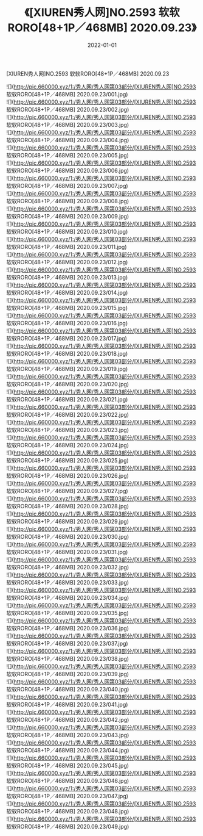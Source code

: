 ﻿---
layout: post
title:  《[XIUREN秀人网]NO.2593 软软RORO[48+1P／468MB] 2020.09.23》
date:   2022-01-01
img: http://pic.660000.xyz/1:/秀人网/秀人网第03部分/[XIUREN秀人网]NO.2593 软软RORO[48+1P／468MB] 2020.09.23/000.jpg
categories: [美女, 清纯, 唯美]
---

[XIUREN秀人网]NO.2593 软软RORO[48+1P／468MB] 2020.09.23

 ![](http://pic.660000.xyz/1:/秀人网/秀人网第03部分/[XIUREN秀人网]NO.2593 软软RORO[48+1P／468MB] 2020.09.23/001.jpg) <br>![](http://pic.660000.xyz/1:/秀人网/秀人网第03部分/[XIUREN秀人网]NO.2593 软软RORO[48+1P／468MB] 2020.09.23/002.jpg) <br>![](http://pic.660000.xyz/1:/秀人网/秀人网第03部分/[XIUREN秀人网]NO.2593 软软RORO[48+1P／468MB] 2020.09.23/003.jpg) <br>![](http://pic.660000.xyz/1:/秀人网/秀人网第03部分/[XIUREN秀人网]NO.2593 软软RORO[48+1P／468MB] 2020.09.23/004.jpg) <br>![](http://pic.660000.xyz/1:/秀人网/秀人网第03部分/[XIUREN秀人网]NO.2593 软软RORO[48+1P／468MB] 2020.09.23/005.jpg) <br>![](http://pic.660000.xyz/1:/秀人网/秀人网第03部分/[XIUREN秀人网]NO.2593 软软RORO[48+1P／468MB] 2020.09.23/006.jpg) <br>![](http://pic.660000.xyz/1:/秀人网/秀人网第03部分/[XIUREN秀人网]NO.2593 软软RORO[48+1P／468MB] 2020.09.23/007.jpg) <br>![](http://pic.660000.xyz/1:/秀人网/秀人网第03部分/[XIUREN秀人网]NO.2593 软软RORO[48+1P／468MB] 2020.09.23/008.jpg) <br>![](http://pic.660000.xyz/1:/秀人网/秀人网第03部分/[XIUREN秀人网]NO.2593 软软RORO[48+1P／468MB] 2020.09.23/009.jpg) <br>![](http://pic.660000.xyz/1:/秀人网/秀人网第03部分/[XIUREN秀人网]NO.2593 软软RORO[48+1P／468MB] 2020.09.23/010.jpg) <br>![](http://pic.660000.xyz/1:/秀人网/秀人网第03部分/[XIUREN秀人网]NO.2593 软软RORO[48+1P／468MB] 2020.09.23/011.jpg) <br>![](http://pic.660000.xyz/1:/秀人网/秀人网第03部分/[XIUREN秀人网]NO.2593 软软RORO[48+1P／468MB] 2020.09.23/012.jpg) <br>![](http://pic.660000.xyz/1:/秀人网/秀人网第03部分/[XIUREN秀人网]NO.2593 软软RORO[48+1P／468MB] 2020.09.23/013.jpg) <br>![](http://pic.660000.xyz/1:/秀人网/秀人网第03部分/[XIUREN秀人网]NO.2593 软软RORO[48+1P／468MB] 2020.09.23/014.jpg) <br>![](http://pic.660000.xyz/1:/秀人网/秀人网第03部分/[XIUREN秀人网]NO.2593 软软RORO[48+1P／468MB] 2020.09.23/015.jpg) <br>![](http://pic.660000.xyz/1:/秀人网/秀人网第03部分/[XIUREN秀人网]NO.2593 软软RORO[48+1P／468MB] 2020.09.23/016.jpg) <br>![](http://pic.660000.xyz/1:/秀人网/秀人网第03部分/[XIUREN秀人网]NO.2593 软软RORO[48+1P／468MB] 2020.09.23/017.jpg) <br>![](http://pic.660000.xyz/1:/秀人网/秀人网第03部分/[XIUREN秀人网]NO.2593 软软RORO[48+1P／468MB] 2020.09.23/018.jpg) <br>![](http://pic.660000.xyz/1:/秀人网/秀人网第03部分/[XIUREN秀人网]NO.2593 软软RORO[48+1P／468MB] 2020.09.23/019.jpg) <br>![](http://pic.660000.xyz/1:/秀人网/秀人网第03部分/[XIUREN秀人网]NO.2593 软软RORO[48+1P／468MB] 2020.09.23/020.jpg) <br>![](http://pic.660000.xyz/1:/秀人网/秀人网第03部分/[XIUREN秀人网]NO.2593 软软RORO[48+1P／468MB] 2020.09.23/021.jpg) <br>![](http://pic.660000.xyz/1:/秀人网/秀人网第03部分/[XIUREN秀人网]NO.2593 软软RORO[48+1P／468MB] 2020.09.23/022.jpg) <br>![](http://pic.660000.xyz/1:/秀人网/秀人网第03部分/[XIUREN秀人网]NO.2593 软软RORO[48+1P／468MB] 2020.09.23/023.jpg) <br>![](http://pic.660000.xyz/1:/秀人网/秀人网第03部分/[XIUREN秀人网]NO.2593 软软RORO[48+1P／468MB] 2020.09.23/024.jpg) <br>![](http://pic.660000.xyz/1:/秀人网/秀人网第03部分/[XIUREN秀人网]NO.2593 软软RORO[48+1P／468MB] 2020.09.23/025.jpg) <br>![](http://pic.660000.xyz/1:/秀人网/秀人网第03部分/[XIUREN秀人网]NO.2593 软软RORO[48+1P／468MB] 2020.09.23/026.jpg) <br>![](http://pic.660000.xyz/1:/秀人网/秀人网第03部分/[XIUREN秀人网]NO.2593 软软RORO[48+1P／468MB] 2020.09.23/027.jpg) <br>![](http://pic.660000.xyz/1:/秀人网/秀人网第03部分/[XIUREN秀人网]NO.2593 软软RORO[48+1P／468MB] 2020.09.23/028.jpg) <br>![](http://pic.660000.xyz/1:/秀人网/秀人网第03部分/[XIUREN秀人网]NO.2593 软软RORO[48+1P／468MB] 2020.09.23/029.jpg) <br>![](http://pic.660000.xyz/1:/秀人网/秀人网第03部分/[XIUREN秀人网]NO.2593 软软RORO[48+1P／468MB] 2020.09.23/030.jpg) <br>![](http://pic.660000.xyz/1:/秀人网/秀人网第03部分/[XIUREN秀人网]NO.2593 软软RORO[48+1P／468MB] 2020.09.23/031.jpg) <br>![](http://pic.660000.xyz/1:/秀人网/秀人网第03部分/[XIUREN秀人网]NO.2593 软软RORO[48+1P／468MB] 2020.09.23/032.jpg) <br>![](http://pic.660000.xyz/1:/秀人网/秀人网第03部分/[XIUREN秀人网]NO.2593 软软RORO[48+1P／468MB] 2020.09.23/033.jpg) <br>![](http://pic.660000.xyz/1:/秀人网/秀人网第03部分/[XIUREN秀人网]NO.2593 软软RORO[48+1P／468MB] 2020.09.23/034.jpg) <br>![](http://pic.660000.xyz/1:/秀人网/秀人网第03部分/[XIUREN秀人网]NO.2593 软软RORO[48+1P／468MB] 2020.09.23/035.jpg) <br>![](http://pic.660000.xyz/1:/秀人网/秀人网第03部分/[XIUREN秀人网]NO.2593 软软RORO[48+1P／468MB] 2020.09.23/036.jpg) <br>![](http://pic.660000.xyz/1:/秀人网/秀人网第03部分/[XIUREN秀人网]NO.2593 软软RORO[48+1P／468MB] 2020.09.23/037.jpg) <br>![](http://pic.660000.xyz/1:/秀人网/秀人网第03部分/[XIUREN秀人网]NO.2593 软软RORO[48+1P／468MB] 2020.09.23/038.jpg) <br>![](http://pic.660000.xyz/1:/秀人网/秀人网第03部分/[XIUREN秀人网]NO.2593 软软RORO[48+1P／468MB] 2020.09.23/039.jpg) <br>![](http://pic.660000.xyz/1:/秀人网/秀人网第03部分/[XIUREN秀人网]NO.2593 软软RORO[48+1P／468MB] 2020.09.23/040.jpg) <br>![](http://pic.660000.xyz/1:/秀人网/秀人网第03部分/[XIUREN秀人网]NO.2593 软软RORO[48+1P／468MB] 2020.09.23/041.jpg) <br>![](http://pic.660000.xyz/1:/秀人网/秀人网第03部分/[XIUREN秀人网]NO.2593 软软RORO[48+1P／468MB] 2020.09.23/042.jpg) <br>![](http://pic.660000.xyz/1:/秀人网/秀人网第03部分/[XIUREN秀人网]NO.2593 软软RORO[48+1P／468MB] 2020.09.23/043.jpg) <br>![](http://pic.660000.xyz/1:/秀人网/秀人网第03部分/[XIUREN秀人网]NO.2593 软软RORO[48+1P／468MB] 2020.09.23/044.jpg) <br>![](http://pic.660000.xyz/1:/秀人网/秀人网第03部分/[XIUREN秀人网]NO.2593 软软RORO[48+1P／468MB] 2020.09.23/045.jpg) <br>![](http://pic.660000.xyz/1:/秀人网/秀人网第03部分/[XIUREN秀人网]NO.2593 软软RORO[48+1P／468MB] 2020.09.23/046.jpg) <br>![](http://pic.660000.xyz/1:/秀人网/秀人网第03部分/[XIUREN秀人网]NO.2593 软软RORO[48+1P／468MB] 2020.09.23/047.jpg) <br>![](http://pic.660000.xyz/1:/秀人网/秀人网第03部分/[XIUREN秀人网]NO.2593 软软RORO[48+1P／468MB] 2020.09.23/048.jpg) <br>![](http://pic.660000.xyz/1:/秀人网/秀人网第03部分/[XIUREN秀人网]NO.2593 软软RORO[48+1P／468MB] 2020.09.23/049.jpg) <br>